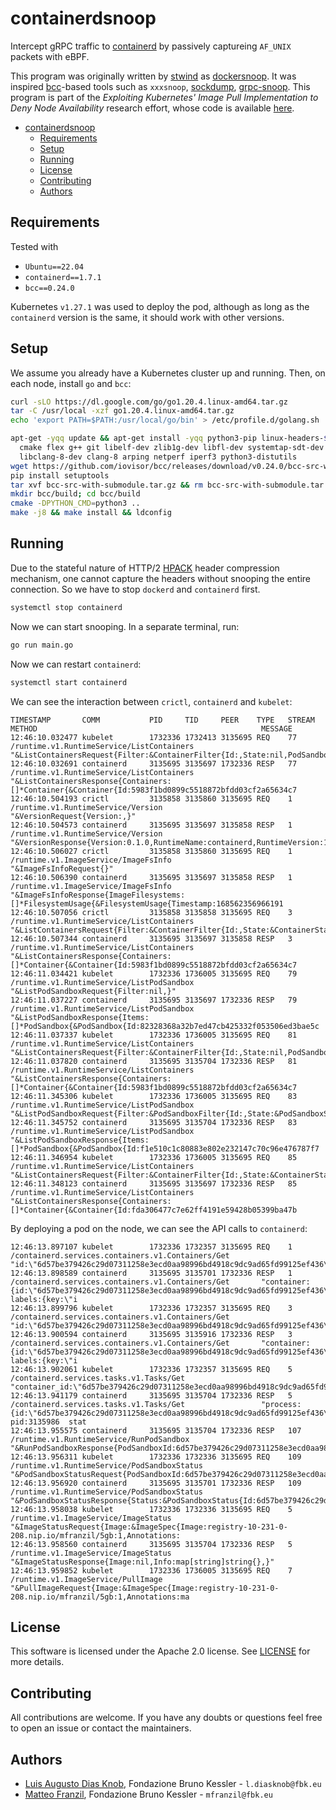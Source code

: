 # containerdsnoop

Intercept gRPC traffic to [containerd](https://github.com/containerd/containerd) by passively captureing `AF_UNIX` packets with eBPF.

This program was originally written by [stwind](https://github.com/stwind) as [dockersnoop](https://github.com/stwind/dockersnoop). It was inspired [bcc](https://github.com/iovisor/bcc/)-based tools such as `xxxsnoop`, [sockdump](https://github.com/mechpen/sockdump), [grpc-snoop](https://github.com/nrc/grpc-snoop). This program is part of the *Exploiting Kubernetes' Image Pull Implementation to Deny Node Availability* research effort, whose code is available [here](https://github.com/risingfbk/magi).

- [containerdsnoop](#containerdsnoop)
  - [Requirements](#requirements)
  - [Setup](#setup)
  - [Running](#running)
  - [License](#license)
  - [Contributing](#contributing)
  - [Authors](#authors)

## Requirements

Tested with

- `Ubuntu==22.04`
- `containerd==1.7.1`
- `bcc==0.24.0`

Kubernetes `v1.27.1` was used to deploy the pod, although as long as the `containerd` version is the same, it should work with other versions.

## Setup

We assume you already have a Kubernetes cluster up and running. Then, on each node, install `go` and `bcc`:

```bash
curl -sLO https://dl.google.com/go/go1.20.4.linux-amd64.tar.gz
tar -C /usr/local -xzf go1.20.4.linux-amd64.tar.gz
echo 'export PATH=$PATH:/usr/local/go/bin' > /etc/profile.d/golang.sh

apt-get -yqq update && apt-get install -yqq python3-pip linux-headers-$(uname -r) bison build-essential \
  cmake flex g++ git libelf-dev zlib1g-dev libfl-dev systemtap-sdt-dev binutils-dev llvm-8-dev llvm-8-runtime \
  libclang-8-dev clang-8 arping netperf iperf3 python3-distutils
wget https://github.com/iovisor/bcc/releases/download/v0.24.0/bcc-src-with-submodule.tar.gz
pip install setuptools
tar xvf bcc-src-with-submodule.tar.gz && rm bcc-src-with-submodule.tar.gz
mkdir bcc/build; cd bcc/build
cmake -DPYTHON_CMD=python3 ..
make -j8 && make install && ldconfig
```

## Running

Due to the stateful nature of HTTP/2 [HPACK](https://http2.github.io/http2-spec/compression.html) header compression mechanism, one cannot capture the headers without snooping the entire connection. So we have to stop `dockerd` and `containerd` first.

```bash
systemctl stop containerd
```

Now we can start snooping. In a separate terminal, run:

```bash
go run main.go
```

Now we can restart `containerd`:

```bash
systemctl start containerd
```

We can see the interaction between `crictl`, `containerd` and `kubelet`:

```plaintext
TIMESTAMP       COMM           PID     TID     PEER    TYPE   STREAM METHOD                                                  MESSAGE
12:46:10.032477 kubelet        1732336 1732413 3135695 REQ    77     /runtime.v1.RuntimeService/ListContainers               "&ListContainersRequest{Filter:&ContainerFilter{Id:,State:nil,PodSandboxId:,LabelSelector:map[string
12:46:10.032691 containerd     3135695 3135697 1732336 RESP   77     /runtime.v1.RuntimeService/ListContainers               "&ListContainersResponse{Containers:[]*Container{&Container{Id:5983f1bd0899c5518872bfdd03cf2a65634c7
12:46:10.504193 crictl         3135858 3135860 3135695 REQ    1      /runtime.v1.RuntimeService/Version                      "&VersionRequest{Version:,}"
12:46:10.504573 containerd     3135695 3135697 3135858 RESP   1      /runtime.v1.RuntimeService/Version                      "&VersionResponse{Version:0.1.0,RuntimeName:containerd,RuntimeVersion:1.6.21,RuntimeApiVersion:v1,}"
12:46:10.506027 crictl         3135858 3135860 3135695 REQ    1      /runtime.v1.ImageService/ImageFsInfo                    "&ImageFsInfoRequest{}"
12:46:10.506390 containerd     3135695 3135697 3135858 RESP   1      /runtime.v1.ImageService/ImageFsInfo                    "&ImageFsInfoResponse{ImageFilesystems:[]*FilesystemUsage{&FilesystemUsage{Timestamp:168562356966191
12:46:10.507056 crictl         3135858 3135858 3135695 REQ    3      /runtime.v1.RuntimeService/ListContainers               "&ListContainersRequest{Filter:&ContainerFilter{Id:,State:&ContainerStateValue{State:CONTAINER_RUNNI
12:46:10.507344 containerd     3135695 3135697 3135858 RESP   3      /runtime.v1.RuntimeService/ListContainers               "&ListContainersResponse{Containers:[]*Container{&Container{Id:5983f1bd0899c5518872bfdd03cf2a65634c7
12:46:11.034421 kubelet        1732336 1736005 3135695 REQ    79     /runtime.v1.RuntimeService/ListPodSandbox               "&ListPodSandboxRequest{Filter:nil,}"
12:46:11.037227 containerd     3135695 3135697 1732336 RESP   79     /runtime.v1.RuntimeService/ListPodSandbox               "&ListPodSandboxResponse{Items:[]*PodSandbox{&PodSandbox{Id:82328368a32b7ed47cb425332f053506ed3bae5c
12:46:11.037337 kubelet        1732336 1736005 3135695 REQ    81     /runtime.v1.RuntimeService/ListContainers               "&ListContainersRequest{Filter:&ContainerFilter{Id:,State:nil,PodSandboxId:,LabelSelector:map[string
12:46:11.037820 containerd     3135695 3135704 1732336 RESP   81     /runtime.v1.RuntimeService/ListContainers               "&ListContainersResponse{Containers:[]*Container{&Container{Id:5983f1bd0899c5518872bfdd03cf2a65634c7
12:46:11.345306 kubelet        1732336 1736005 3135695 REQ    83     /runtime.v1.RuntimeService/ListPodSandbox               "&ListPodSandboxRequest{Filter:&PodSandboxFilter{Id:,State:&PodSandboxStateValue{State:SANDBOX_READY
12:46:11.345752 containerd     3135695 3135704 1732336 RESP   83     /runtime.v1.RuntimeService/ListPodSandbox               "&ListPodSandboxResponse{Items:[]*PodSandbox{&PodSandbox{Id:f1e510c1c80883e802e232147c70c96e476787f7
12:46:11.346954 kubelet        1732336 1736005 3135695 REQ    85     /runtime.v1.RuntimeService/ListContainers               "&ListContainersRequest{Filter:&ContainerFilter{Id:,State:&ContainerStateValue{State:CONTAINER_RUNNI
12:46:11.348123 containerd     3135695 3135697 1732336 RESP   85     /runtime.v1.RuntimeService/ListContainers               "&ListContainersResponse{Containers:[]*Container{&Container{Id:fda306477c7e62ff4191e59428b05399ba47b
```

By deploying a pod on the node, we can see the API calls to `containerd`:

```plaintext
12:46:13.897107 kubelet        1732336 1732357 3135695 REQ    1      /containerd.services.containers.v1.Containers/Get       "id:\"6d57be379426c29d07311258e3ecd0aa98996bd4918c9dc9ad65fd99125ef436\""
12:46:13.898589 containerd     3135695 3135701 1732336 RESP   1      /containerd.services.containers.v1.Containers/Get       "container:{id:\"6d57be379426c29d07311258e3ecd0aa98996bd4918c9dc9ad65fd99125ef436\"  labels:{key:\"i
12:46:13.899796 kubelet        1732336 1732357 3135695 REQ    3      /containerd.services.containers.v1.Containers/Get       "id:\"6d57be379426c29d07311258e3ecd0aa98996bd4918c9dc9ad65fd99125ef436\""
12:46:13.900594 containerd     3135695 3135916 1732336 RESP   3      /containerd.services.containers.v1.Containers/Get       "container:{id:\"6d57be379426c29d07311258e3ecd0aa98996bd4918c9dc9ad65fd99125ef436\"  labels:{key:\"i
12:46:13.902061 kubelet        1732336 1732357 3135695 REQ    5      /containerd.services.tasks.v1.Tasks/Get                 "container_id:\"6d57be379426c29d07311258e3ecd0aa98996bd4918c9dc9ad65fd99125ef436\""
12:46:13.941179 containerd     3135695 3135704 1732336 RESP   5      /containerd.services.tasks.v1.Tasks/Get                 "process:{id:\"6d57be379426c29d07311258e3ecd0aa98996bd4918c9dc9ad65fd99125ef436\"  pid:3135986  stat
12:46:13.955575 containerd     3135695 3135704 1732336 RESP   107    /runtime.v1.RuntimeService/RunPodSandbox                "&RunPodSandboxResponse{PodSandboxId:6d57be379426c29d07311258e3ecd0aa98996bd4918c9dc9ad65fd99125ef43
12:46:13.956311 kubelet        1732336 1732336 3135695 REQ    109    /runtime.v1.RuntimeService/PodSandboxStatus             "&PodSandboxStatusRequest{PodSandboxId:6d57be379426c29d07311258e3ecd0aa98996bd4918c9dc9ad65fd99125ef
12:46:13.956920 containerd     3135695 3135701 1732336 RESP   109    /runtime.v1.RuntimeService/PodSandboxStatus             "&PodSandboxStatusResponse{Status:&PodSandboxStatus{Id:6d57be379426c29d07311258e3ecd0aa98996bd4918c9
12:46:13.958038 kubelet        1732336 1732336 3135695 REQ    5      /runtime.v1.ImageService/ImageStatus                    "&ImageStatusRequest{Image:&ImageSpec{Image:registry-10-231-0-208.nip.io/mfranzil/5gb:1,Annotations:
12:46:13.958560 containerd     3135695 3135704 1732336 RESP   5      /runtime.v1.ImageService/ImageStatus                    "&ImageStatusResponse{Image:nil,Info:map[string]string{},}"
12:46:13.959852 kubelet        1732336 1736005 3135695 REQ    7      /runtime.v1.ImageService/PullImage                      "&PullImageRequest{Image:&ImageSpec{Image:registry-10-231-0-208.nip.io/mfranzil/5gb:1,Annotations:ma
```

## License

This software is licensed under the Apache 2.0 license. See [LICENSE](LICENSE) for more details.

## Contributing

All contributions are welcome. If you have any doubts or questions feel free to open an issue or contact the maintainers.

## Authors

- [Luis Augusto Dias Knob](https://github.com/luisdknob), Fondazione Bruno Kessler - `l.diasknob@fbk.eu`
- [Matteo Franzil](https://github.com/mfranzil), Fondazione Bruno Kessler - `mfranzil@fbk.eu`
